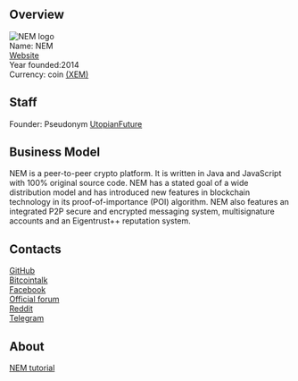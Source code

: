 ## Overview
   ![NEM logo](../projects/logo/nem.png)  
    Name: NEM  
    [Website](http://nem.io/)  
    Year founded:2014  
    Currency: coin [(XEM)](https://bitcointalk.org/index.php?topic=654845.0)  
## Staff 
   Founder: Pseudonym [UtopianFuture](../people/utopianfuture.md)
## Business Model
   NEM is a peer-to-peer crypto platform. It is written in Java and JavaScript with 100% original source code. NEM has a stated goal of a wide distribution model and has introduced new features in blockchain technology in its proof-of-importance (POI) algorithm. NEM also features an integrated P2P secure and encrypted messaging system, multisignature accounts and an Eigentrust++ reputation system. 
## Contacts
   [GitHub](https://github.com/NemProject)  
   [Bitcointalk](https://bitcointalk.org/index.php?topic=654845.0)  
   [Facebook](https://www.facebook.com/ourNEM)  
   [Official forum](https://forum.nem.io/)  
   [Reddit](https://www.reddit.com/r/nem)      
   [Telegram](https://telegram.me/joinchat/Al-9jj3ruJOkbxmwQ7wy-Q)  
## About  
[NEM tutorial](https://blog.nem.io/nem-tutorial-list/)   


